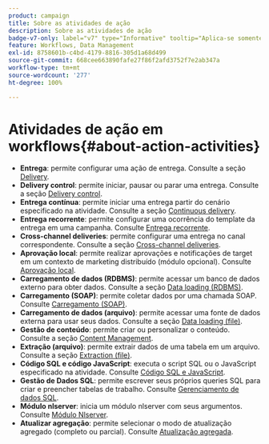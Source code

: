 ```yaml
---
product: campaign
title: Sobre as atividades de ação
description: Sobre as atividades de ação
badge-v7-only: label="v7" type="Informative" tooltip="Aplica-se somente ao Campaign Classic v7"
feature: Workflows, Data Management
exl-id: 8758601b-c4bd-4179-8816-305d1a68d499
source-git-commit: 668cee663890fafe27f86f2afd3752f7e2ab347a
workflow-type: tm+mt
source-wordcount: '277'
ht-degree: 100%

---
```


# Atividades de ação em workflows{#about-action-activities}



* **Entrega**: permite configurar uma ação de entrega. Consulte a seção [Delivery](delivery.md).
* **Delivery control**: permite iniciar, pausar ou parar uma entrega. Consulte a seção [Delivery control](delivery-control.md).
* **Entrega contínua**: permite iniciar uma entrega partir do cenário especificado na atividade. Consulte a seção [Continuous delivery](continuous-delivery.md).
* **Entrega recorrente**: permite configurar uma ocorrência do template da entrega em uma campanha. Consulte [Entrega recorrente](recurring-delivery.md).
* **Cross-channel deliveries**: permite configurar uma entrega no canal correspondente. Consulte a seção [Cross-channel deliveries](cross-channel-deliveries.md).
* **Aprovação local**: permite realizar aprovações e notificações de target em um contexto de marketing distribuído (módulo opcional). Consulte [Aprovação local](local-approval.md).
* **Carregamento de dados (RDBMS)**: permite acessar um banco de dados externo para obter dados. Consulte a seção [Data loading (RDBMS)](data-loading-rdbms.md).
* **Carregamento (SOAP)**: permite coletar dados por uma chamada SOAP. Consulte [Carregamento (SOAP)](loading-soap.md).
* **Carregamento de dados (arquivo)**: permite acessar uma fonte de dados externa para usar seus dados. Consulte a seção [Data loading (file)](data-loading-file.md).
* **Gestão de conteúdo**: permite criar ou personalizar o conteúdo. Consulte a seção [Content Management](content-management.md).
* **Extração (arquivo)**: permite extrair dados de uma tabela em um arquivo. Consulte a seção [Extraction (file)](extraction-file.md).
* **Código SQL e código JavaScript**: executa o script SQL ou o JavaScript especificado na atividade. Consulte [Código SQL e JavaScript](sql-code-and-javascript-code.md).
* **Gestão de Dados SQL**: permite escrever seus próprios queries SQL para criar e preencher tabelas de trabalho. Consulte [Gerenciamento de dados SQL](sql-data-management.md).
* **Módulo nlserver**: inicia um módulo nlserver com seus argumentos. Consulte [Módulo Nlserver](nlserver-module.md).
* **Atualizar agregação**: permite selecionar o modo de atualização agregado (completo ou parcial). Consulte [Atualização agregada](update-aggregate.md).
